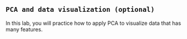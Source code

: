 ## `PCA and data visualization (optional)`

In this lab, you will practice how to apply PCA to visualize data that has many features.
